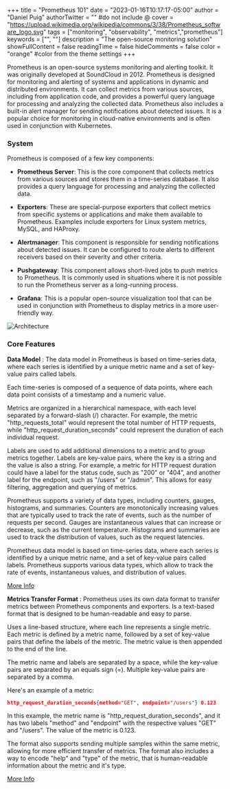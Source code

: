 +++
title = "Prometheus 101"
date = "2023-01-16T10:17:17-05:00"
author = "Daniel Puig"
authorTwitter = "" #do not include @
cover = "https://upload.wikimedia.org/wikipedia/commons/3/38/Prometheus_software_logo.svg"
tags = ["monitoring", "observability", "metrics","prometheus"]
keywords = ["", ""]
description = "The open-source monitoring solution"
showFullContent = false
readingTime = false
hideComments = false
color = "orange" #color from the theme settings
+++


Prometheus is an open-source systems monitoring and alerting toolkit. It was originally developed at SoundCloud in 2012. Prometheus is designed for monitoring and alerting of systems and applications in dynamic and distributed environments. It can collect metrics from various sources, including from application code, and provides a powerful query language for processing and analyzing the collected data. Prometheus also includes a built-in alert manager for sending notifications about detected issues. It is a popular choice for monitoring in cloud-native environments and is often used in conjunction with Kubernetes.

### System

Prometheus is composed of a few key components:

- __Prometheus Server__: This is the core component that collects metrics from various sources and stores them in a time-series database. It also provides a query language for processing and analyzing the collected data.

- __Exporters__: These are special-purpose exporters that collect metrics from specific systems or applications and make them available to Prometheus. Examples include exporters for Linux system metrics, MySQL, and HAProxy.

- __Alertmanager__: This component is responsible for sending notifications about detected issues. It can be configured to route alerts to different receivers based on their severity and other criteria.

- __Pushgateway__: This component allows short-lived jobs to push metrics to Prometheus. It is commonly used in situations where it is not possible to run the Prometheus server as a long-running process.

- __Grafana__: This is a popular open-source visualization tool that can be used in conjunction with Prometheus to display metrics in a more user-friendly way.

![Architecture](https://prometheus.io/assets/architecture.png)

### Core Features

__Data Model__ : The data model in Prometheus is based on time-series data, where each series is identified by a unique metric name and a set of key-value pairs called labels.

Each time-series is composed of a sequence of data points, where each data point consists of a timestamp and a numeric value.

Metrics are organized in a hierarchical namespace, with each level separated by a forward-slash (/) character. For example, the metric "http_requests_total" would represent the total number of HTTP requests, while "http_request_duration_seconds" could represent the duration of each individual request.

Labels are used to add additional dimensions to a metric and to group metrics together. Labels are key-value pairs, where the key is a string and the value is also a string. For example, a metric for HTTP request duration could have a label for the status code, such as "200" or "404", and another label for the endpoint, such as "/users" or "/admin". This allows for easy filtering, aggregation and querying of metrics.

Prometheus supports a variety of data types, including counters, gauges, histograms, and summaries. Counters are monotonically increasing values that are typically used to track the rate of events, such as the number of requests per second. Gauges are instantaneous values that can increase or decrease, such as the current temperature. Histograms and summaries are used to track the distribution of values, such as the request latencies.

Prometheus data model is based on time-series data, where each series is identified by a unique metric name, and a set of key-value pairs called labels. Prometheus supports various data types, which allow to track the rate of events, instantaneous values, and distribution of values.

[More Info](https://prometheus.io/docs/concepts/data_model/#data-model)


__Metrics Transfer Format__ : Prometheus uses its own data format to transfer metrics between Prometheus components and exporters. Is a text-based format that is designed to be human-readable and easy to parse.

Uses a line-based structure, where each line represents a single metric. Each metric is defined by a metric name, followed by a set of key-value pairs that define the labels of the metric. The metric value is then appended to the end of the line.

The metric name and labels are separated by a space, while the key-value pairs are separated by an equals sign (=). Multiple key-value pairs are separated by a comma.

Here's an example of a metric:

```json
http_request_duration_seconds{method="GET", endpoint="/users"} 0.123
```
In this example, the metric name is "http_request_duration_seconds", and it has two labels "method" and "endpoint" with the respective values "GET" and "/users". The value of the metric is 0.123.

The format also supports sending multiple samples within the same metric, allowing for more efficient transfer of metrics. The format also includes a way to encode "help" and "type" of the metric, that is human-readable information about the metric and it's type.

[More Info](https://training.promlabs.com/training/introduction-to-prometheus/prometheus-an-overview/metrics-transfer-format)


